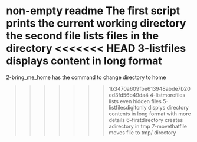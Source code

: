 non-empty readme
The first script prints the current working directory
the second file  lists files in the directory
<<<<<<< HEAD
3-listfiles displays content in long format
=======
2-bring_me_home has the command to change directory to home
>>>>>>> 1b3470a609fbe613948abde7b20ed3fd56b49da4
4-listmorefiles lists even hidden files
5-listfilesdigitonly displys directory contents in long format with more details
6-firstdirectory creates adirectory in tmp
7-movethatfile moves file to tmp/ directory
